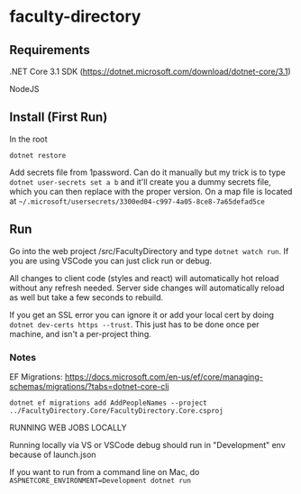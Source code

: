 # faculty-directory

## Requirements

.NET Core 3.1 SDK (https://dotnet.microsoft.com/download/dotnet-core/3.1)

NodeJS

## Install (First Run)

In the root

`dotnet restore`

Add secrets file from 1password. Can do it manually but my trick is to type `dotnet user-secrets set a b` and it'll create you a dummy secrets file, which you can then replace with the proper version.  On a map file is located at `~/.microsoft/usersecrets/3300ed04-c997-4a05-8ce8-7a65defad5ce`

## Run

Go into the web project /src/FacultyDirectory and type `dotnet watch run`.  If you are using VSCode you can just click run or debug.

All changes to client code (styles and react) will automatically hot reload without any refresh needed.  Server side changes will automatically reload as well but take a few seconds to rebuild.

If you get an SSL error you can ignore it or add your local cert by doing `dotnet dev-certs https --trust`.  This just has to be done once per machine, and isn't a per-project thing.

### Notes

EF Migrations:
https://docs.microsoft.com/en-us/ef/core/managing-schemas/migrations/?tabs=dotnet-core-cli

`dotnet ef migrations add AddPeopleNames --project ../FacultyDirectory.Core/FacultyDirectory.Core.csproj`

RUNNING WEB JOBS LOCALLY

Running locally via VS or VSCode debug should run in "Development" env because of launch.json

If you want to run from a command line on Mac, do `ASPNETCORE_ENVIRONMENT=Development dotnet run`
